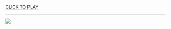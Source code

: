 
<a href="https://premium76.site?title=unblocked_games_war_games&ref=13M">CLICK TO PLAY</a></h3>
<hr>

<a href="https://premium76.site?title=unblocked_games_war_games&ref=13M"><img src="https://clearcache.store/games.png"></a>


